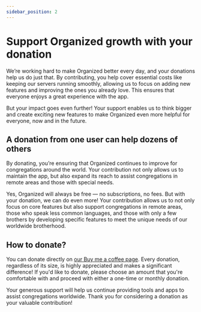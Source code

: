 ```yaml
---
sidebar_position: 2
---
```


# Support Organized growth with your donation

We’re working hard to make Organized better every day, and your donations help us do just that. By contributing, you help cover essential costs like keeping our servers running smoothly, allowing us to focus on adding new features and improving the ones you already love. This ensures that everyone enjoys a great experience with the app.

But your impact goes even further! Your support enables us to think bigger and create exciting new features to make Organized even more helpful for everyone, now and in the future.

## A donation from one user can help dozens of others

By donating, you’re ensuring that Organized continues to improve for congregations around the world. Your contribution not only allows us to maintain the app, but also expand its reach to assist congregations in remote areas and those with special needs.

Yes, Organized will always be free — no subscriptions, no fees. But with your donation, we can do even more! Your contribution allows us to not only focus on core features but also support congregations in remote areas, those who speak less common languages, and those with only a few brothers by developing specific features to meet the unique needs of our worldwide brotherhood.

## How to donate?

You can donate directly on [our Buy me a coffee page](https://www.buymeacoffee.com/sws2apps/). Every donation, regardless of its size, is highly appreciated and makes a significant difference! If you'd like to donate, please choose an amount that you're comfortable with and proceed with either a one-time or monthly donation.

Your generous support will help us continue providing tools and apps to assist congregations worldwide. Thank you for considering a donation as your valuable contribution!